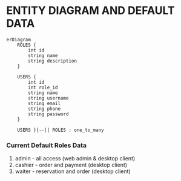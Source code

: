 # ENTITY DIAGRAM AND DEFAULT DATA

```mermaid
erDiagram
    ROLES {
        int id
        string name
        string description
    }
    
    USERS {
        int id
        int role_id
        string name
        string username
        string email
        string phone
        string password
    }
    
    USERS }|--|| ROLES : one_to_many
```


### Current Default Roles Data
1. admin - all access (web admin & desktop client)
2. cashier - order and payment (desktop client)
3. waiter - reservation and order (desktop client)